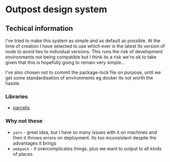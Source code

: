 # Outpost design system


## Techical information

I've tried to make this system as simple and as default as possible. At the time of creation I have selected to use which ever is the latest lts version of node to avoid ties to individual versions. This runs the risk of development environments not being compatible but I think its a risk we're ok to take given that this is hopefully going to remain very simple...

I've also chosen not to commit the package-lock file on purpose, until we get some standardisation of environments eg docker its not worth the hassle.


### Libraries

* [parceljs](https://parceljs.org/getting-started/library/)


### Why not these

* `yarn` - great idea, but I have so many issues with it on machines and then it throws errors on deployment. Its too inconsistent despite the advantages it brings
* `webpack` - it overcomplicates things. plus we want to output to all kinds of places